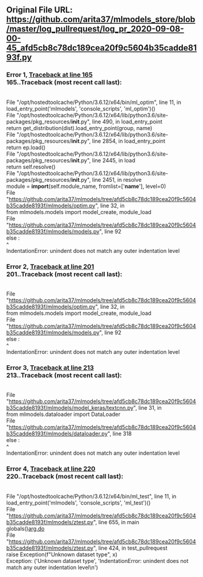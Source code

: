 ## Original File URL: https://github.com/arita37/mlmodels_store/blob/master/log_pullrequest/log_pr_2020-09-08-00-45_afd5cb8c78dc189cea20f9c5604b35cadde8193f.py


### Error 1, [Traceback at line 165](https://github.com/arita37/mlmodels_store/blob/master/log_pullrequest/log_pr_2020-09-08-00-45_afd5cb8c78dc189cea20f9c5604b35cadde8193f.py#L165)<br />165..Traceback (most recent call last):
<br />  File "/opt/hostedtoolcache/Python/3.6.12/x64/bin/ml_optim", line 11, in <module>
<br />    load_entry_point('mlmodels', 'console_scripts', 'ml_optim')()
<br />  File "/opt/hostedtoolcache/Python/3.6.12/x64/lib/python3.6/site-packages/pkg_resources/__init__.py", line 490, in load_entry_point
<br />    return get_distribution(dist).load_entry_point(group, name)
<br />  File "/opt/hostedtoolcache/Python/3.6.12/x64/lib/python3.6/site-packages/pkg_resources/__init__.py", line 2854, in load_entry_point
<br />    return ep.load()
<br />  File "/opt/hostedtoolcache/Python/3.6.12/x64/lib/python3.6/site-packages/pkg_resources/__init__.py", line 2445, in load
<br />    return self.resolve()
<br />  File "/opt/hostedtoolcache/Python/3.6.12/x64/lib/python3.6/site-packages/pkg_resources/__init__.py", line 2451, in resolve
<br />    module = __import__(self.module_name, fromlist=['__name__'], level=0)
<br />  File "https://github.com/arita37/mlmodels/tree/afd5cb8c78dc189cea20f9c5604b35cadde8193f/mlmodels/optim.py", line 32, in <module>
<br />    from mlmodels.models import model_create, module_load
<br />  File "https://github.com/arita37/mlmodels/tree/afd5cb8c78dc189cea20f9c5604b35cadde8193f/mlmodels/models.py", line 92
<br />    else :
<br />         ^
<br />IndentationError: unindent does not match any outer indentation level



### Error 2, [Traceback at line 201](https://github.com/arita37/mlmodels_store/blob/master/log_pullrequest/log_pr_2020-09-08-00-45_afd5cb8c78dc189cea20f9c5604b35cadde8193f.py#L201)<br />201..Traceback (most recent call last):
<br />  File "https://github.com/arita37/mlmodels/tree/afd5cb8c78dc189cea20f9c5604b35cadde8193f/mlmodels/optim.py", line 32, in <module>
<br />    from mlmodels.models import model_create, module_load
<br />  File "https://github.com/arita37/mlmodels/tree/afd5cb8c78dc189cea20f9c5604b35cadde8193f/mlmodels/models.py", line 92
<br />    else :
<br />         ^
<br />IndentationError: unindent does not match any outer indentation level



### Error 3, [Traceback at line 213](https://github.com/arita37/mlmodels_store/blob/master/log_pullrequest/log_pr_2020-09-08-00-45_afd5cb8c78dc189cea20f9c5604b35cadde8193f.py#L213)<br />213..Traceback (most recent call last):
<br />  File "https://github.com/arita37/mlmodels/tree/afd5cb8c78dc189cea20f9c5604b35cadde8193f/mlmodels/model_keras/textcnn.py", line 31, in <module>
<br />    from mlmodels.dataloader import DataLoader
<br />  File "https://github.com/arita37/mlmodels/tree/afd5cb8c78dc189cea20f9c5604b35cadde8193f/mlmodels/dataloader.py", line 318
<br />    else :
<br />         ^
<br />IndentationError: unindent does not match any outer indentation level



### Error 4, [Traceback at line 220](https://github.com/arita37/mlmodels_store/blob/master/log_pullrequest/log_pr_2020-09-08-00-45_afd5cb8c78dc189cea20f9c5604b35cadde8193f.py#L220)<br />220..Traceback (most recent call last):
<br />  File "/opt/hostedtoolcache/Python/3.6.12/x64/bin/ml_test", line 11, in <module>
<br />    load_entry_point('mlmodels', 'console_scripts', 'ml_test')()
<br />  File "https://github.com/arita37/mlmodels/tree/afd5cb8c78dc189cea20f9c5604b35cadde8193f/mlmodels/ztest.py", line 655, in main
<br />    globals()[arg.do](arg)
<br />  File "https://github.com/arita37/mlmodels/tree/afd5cb8c78dc189cea20f9c5604b35cadde8193f/mlmodels/ztest.py", line 424, in test_pullrequest
<br />    raise Exception(f"Unknown dataset type", x)
<br />Exception: ('Unknown dataset type', 'IndentationError: unindent does not match any outer indentation level\n')
